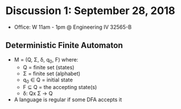 # Discussion 1: September 28, 2018
* Office: W 11am - 1pm @ Engineering IV 32565-B
## Deterministic Finite Automaton
* M = (Q, Σ, δ, q<sub>0</sub>, F) where:
  * Q = finite set (states)
  * Σ = finite set (alphabet)
  * q<sub>0</sub> ∈ Q = initial state
  * F ⊆ Q = the accepting state(s)
  * δ: Qx Σ → Q
* A language is regular if some DFA accepts it
